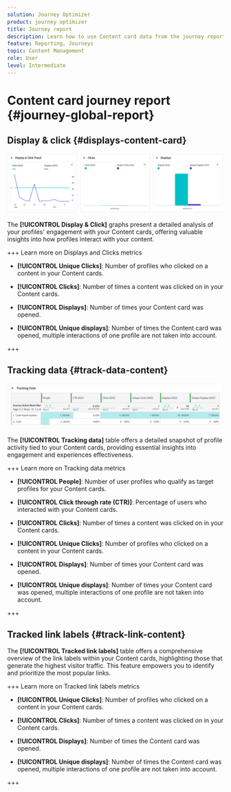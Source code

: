 ```yaml
---
solution: Journey Optimizer
product: journey optimizer
title: Journey report
description: Learn how to use Content card data from the journey report
feature: Reporting, Journeys
topic: Content Management
role: User
level: Intermediate
---
```

# Content card journey report {#journey-global-report}

## Display & click {#displays-content-card}

![](assets/content-card-jo-display.png)

The **[!UICONTROL Display & Click]** graphs present a detailed analysis of your profiles' engagement with your Content cards, offering valuable insights into how profiles interact with your content.

+++ Learn more on Displays and Clicks metrics

* **[!UICONTROL Unique Clicks]**: Number of profiles who clicked on a content in your Content cards.

* **[!UICONTROL Clicks]**: Number of times a content was clicked on in your Content cards.

* **[!UICONTROL Displays]**: Number of times your Content card was opened.

* **[!UICONTROL Unique displays]**: Number of times the Content card was opened, multiple interactions of one profile are not taken into account.

+++

## Tracking data {#track-data-content}

![](assets/code-based-tracking-data.png)

The **[!UICONTROL Tracking data]** table offers a detailed snapshot of profile activity tied to your Content cards, providing essential insights into engagement and experiences effectiveness.

+++ Learn more on Tracking data metrics

* **[!UICONTROL People]**: Number of user profiles who qualify as target profiles for your Content cards.

* **[!UICONTROL Click through rate (CTR)]**: Percentage of users who interacted with your Content cards.

* **[!UICONTROL Clicks]**: Number of times a content was clicked on in your Content cards.

* **[!UICONTROL Unique Clicks]**: Number of profiles who clicked on a content in your Content cards.

* **[!UICONTROL Displays]**: Number of times your Content card was opened.

* **[!UICONTROL Unique displays]**: Number of times your Content card was opened, multiple interactions of one profile are not taken into account.

+++

## Tracked link labels {#track-link-content}

The **[!UICONTROL Tracked link labels]** table offers a comprehensive overview of the link labels within your Content cards, highlighting those that generate the highest visitor traffic. This feature empowers you to identify and prioritize the most popular links.

+++ Learn more on Tracked link labels metrics

* **[!UICONTROL Unique Clicks]**: Number of profiles who clicked on a content in your Content cards.

* **[!UICONTROL Clicks]**: Number of times a content was clicked on in your Content cards.

* **[!UICONTROL Displays]**: Number of times the Content card was opened.

* **[!UICONTROL Unique displays]**: Number of times the Content card was opened, multiple interactions of one profile are not taken into account.

+++
